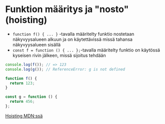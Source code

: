 # Funktion määritys ja "nosto" \(hoisting\)

* `function f() { ... }` -tavalla määritelty funktio nostetaan näkyvyysalueen alkuun ja on käytettävissä missä tahansa näkyvyysalueen sisällä
* `const f = function () { ... };`-tavalla määritelty funktio on käytössä kyseisen rivin jälkeen, missä sijoitus tehdään

```javascript
console.log(f()); // => 123
console.log(g()); // ReferenceError: g is not defined

function f() {
  return 123;
}

const g = function () {
  return 456;
};
```

[Hoisting MDN:ssä](https://developer.mozilla.org/docs/Glossary/Hoisting)

